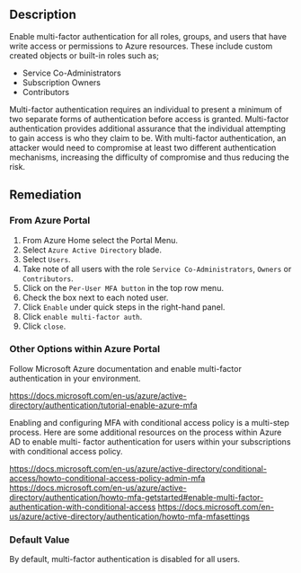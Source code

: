 ## Description

Enable multi-factor authentication for all roles, groups, and users that have write access or permissions to Azure resources. These include custom created objects or built-in roles such as;
- Service Co-Administrators
- Subscription Owners
- Contributors

Multi-factor authentication requires an individual to present a minimum of two separate forms of authentication before access is granted. Multi-factor authentication provides additional assurance that the individual attempting to gain access is who they claim to be. With multi-factor authentication, an attacker would need to compromise at least two different authentication mechanisms, increasing the difficulty of compromise and thus reducing the risk.

## Remediation

### From Azure Portal

1. From Azure Home select the Portal Menu.
2. Select `Azure Active Directory` blade.
3. Select `Users`.
4. Take note of all users with the role `Service Co-Administrators`, `Owners` or `Contributors`.
5. Click on the `Per-User MFA button` in the top row menu.
6. Check the box next to each noted user.
7. Click `Enable` under quick steps in the right-hand panel.
8. Click `enable multi-factor auth`.
9. Click `close`.

### Other Options within Azure Portal

Follow Microsoft Azure documentation and enable multi-factor authentication in your environment.

https://docs.microsoft.com/en-us/azure/active-directory/authentication/tutorial-enable-azure-mfa

Enabling and configuring MFA with conditional access policy is a multi-step process. Here are some additional resources on the process within Azure AD to enable multi- factor authentication for users within your subscriptions with conditional access policy.

https://docs.microsoft.com/en-us/azure/active-directory/conditional-access/howto-conditional-access-policy-admin-mfa https://docs.microsoft.com/en-us/azure/active-directory/authentication/howto-mfa-getstarted#enable-multi-factor-authentication-with-conditional-access https://docs.microsoft.com/en-us/azure/active-directory/authentication/howto-mfa-mfasettings

### Default Value

By default, multi-factor authentication is disabled for all users.
